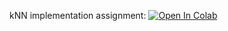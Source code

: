 kNN implementation assignment:
[![Open In Colab](https://colab.research.google.com/assets/colab-badge.svg)](https://colab.research.google.com/github/ml-mipt/ml-mipt/blob/basic_s20/homeworks_basic/assignment0_02_Lin_reg/assignment0_02_linear_regression_and_GD.ipynb)
